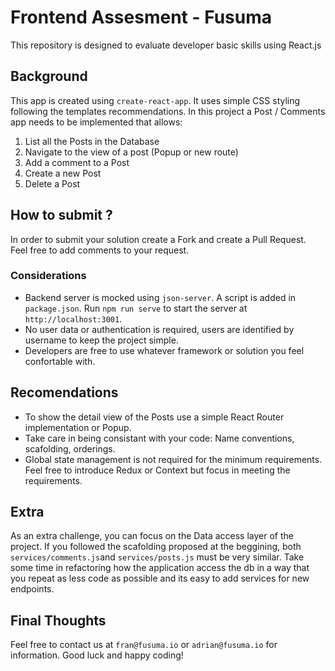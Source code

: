 # Frontend Assesment - Fusuma

This repository is designed to evaluate developer basic skills using React.js

## Background

This app is created using `create-react-app`. It uses simple CSS styling following the templates recommendations. In this project a Post / Comments app needs to be implemented that allows:

1. List all the Posts in the Database
2. Navigate to the view of a post (Popup or new route)
3. Add a comment to a Post
4. Create a new Post
5. Delete a Post

## How to submit ?

In order to submit your solution create a Fork and create a Pull Request. Feel free to add comments to your request.
### Considerations

* Backend server is mocked using `json-server`. A script is added in `package.json`. Run `npm run serve` to start the server at `http://localhost:3001`.
* No user data or authentication is required, users are identified by username to keep the project simple.
* Developers are free to use whatever framework or solution you feel confortable with.

## Recomendations
* To show the detail view of the Posts use a simple React Router implementation or Popup.
* Take care in being consistant with your code: Name conventions, scafolding, orderings.
* Global state management is not required for the minimum requirements. Feel free to introduce Redux or Context but focus in meeting the requirements.

## Extra

As an extra challenge, you can focus on the Data access layer of the project. If you followed the scafolding proposed at the beggining, both `services/comments.js`and `services/posts.js` must be very similar. Take some time in refactoring how the application access the db in a way that you repeat as less code as possible and its easy to add services for new endpoints.


## Final Thoughts

Feel free to contact us at `fran@fusuma.io` or `adrian@fusuma.io` for information. Good luck and happy coding!

